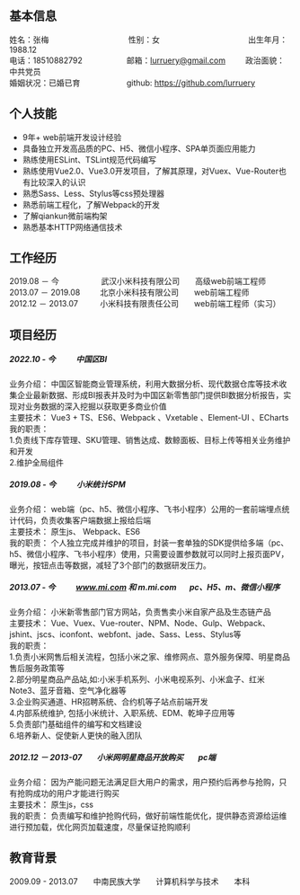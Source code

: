 ## 基本信息
姓名：张梅&nbsp;&nbsp;&nbsp;&nbsp;&nbsp;&nbsp;&nbsp;&nbsp;&nbsp;&nbsp;&nbsp;&nbsp;&nbsp;&nbsp;&nbsp;&nbsp;&nbsp;&nbsp;&nbsp;&nbsp;&nbsp;&nbsp;&nbsp;&nbsp;&nbsp;&nbsp;&nbsp;&nbsp;&nbsp;&nbsp;&nbsp;&nbsp;&nbsp;&nbsp;&nbsp;&nbsp;性别：女&nbsp;&nbsp;&nbsp;&nbsp;&nbsp;&nbsp;&nbsp;&nbsp;&nbsp;&nbsp;&nbsp;&nbsp;&nbsp;&nbsp;&nbsp;&nbsp;&nbsp;&nbsp;&nbsp;&nbsp;&nbsp;&nbsp;&nbsp;&nbsp;&nbsp;&nbsp;&nbsp;&nbsp;&nbsp;&nbsp;&nbsp;&nbsp;&nbsp;&nbsp;&nbsp;&nbsp;&nbsp;&nbsp;&nbsp;&nbsp;出生年月：1988.12<br /> 
电话：18510882792&nbsp;&nbsp;&nbsp;&nbsp;&nbsp;&nbsp; &nbsp;&nbsp;&nbsp;&nbsp;&nbsp;&nbsp;&nbsp;&nbsp;&nbsp;&nbsp;&nbsp;&nbsp;&nbsp;邮箱：lurruery@gmail.com&nbsp;&nbsp;&nbsp;&nbsp;&nbsp;&nbsp;&nbsp;&nbsp;&nbsp;政治面貌：中共党员<br />
婚姻状况：已婚已育&nbsp;&nbsp;&nbsp;&nbsp;&nbsp;&nbsp;&nbsp;&nbsp;&nbsp;&nbsp;&nbsp; &nbsp;&nbsp;&nbsp;&nbsp;&nbsp;&nbsp;&nbsp;&nbsp;
github: https://github.com/lurruery
   
## 个人技能
- 9年+ web前端开发设计经验
- 具备独立开发高品质的PC、H5、微信小程序、SPA单页面应用能力
- 熟练使用ESLint、TSLint规范代码编写
- 熟练使用Vue2.0、Vue3.0开发项目，了解其原理，对Vuex、Vue-Router也有比较深入的认识
- 熟悉Sass、Less、Stylus等css预处理器
- 熟悉前端工程化，了解Webpack的开发
- 了解qiankun微前端构架
- 熟悉基本HTTP网络通信技术

## 工作经历
2019.08 － 今&nbsp;&nbsp;&nbsp;&nbsp;&nbsp;&nbsp; &nbsp;&nbsp;&nbsp;&nbsp;&nbsp;&nbsp;&nbsp;&nbsp;&nbsp;&nbsp;&nbsp;&nbsp;武汉小米科技有限公司&nbsp;&nbsp;&nbsp;&nbsp;&nbsp;&nbsp; 高级web前端工程师  
2013.07 － 2019.08&nbsp;&nbsp;&nbsp;&nbsp;&nbsp;&nbsp;&nbsp;&nbsp;&nbsp;北京小米科技有限公司&nbsp;&nbsp;&nbsp;&nbsp;&nbsp;&nbsp;&nbsp;web前端工程师  
2012.12 － 2013.07&nbsp;&nbsp;&nbsp;&nbsp;&nbsp;&nbsp;&nbsp;&nbsp;&nbsp;&nbsp;小米科技有限责任公司&nbsp;&nbsp;&nbsp;&nbsp;&nbsp;&nbsp;&nbsp;web前端工程师（实习）   
 
## 项目经历

##### 2022.10 - 今 &nbsp;&nbsp;&nbsp;&nbsp;&nbsp;&nbsp;&nbsp;&nbsp;&nbsp; 中国区BI &nbsp;&nbsp;&nbsp;&nbsp;&nbsp;&nbsp;
业务介绍： 中国区智能商业管理系统，利用大数据分析、现代数据仓库等技术收集企业最新数据、形成BI报表并及时为中国区新零售部门提供BI数据分析报告，实现对业务数据的深入挖掘以获取更多商业价值   
主要技术： Vue3 + TS、ES6、Webpack 、Vxetable 、Element-UI 、ECharts  
我的职责： <br />
1.负责线下库存管理、SKU管理、销售达成、数鲸面板、目标上传等相关业务维护和开发<br />
2.维护全局组件


##### 2019.08 - 今 &nbsp;&nbsp;&nbsp;&nbsp;&nbsp;&nbsp;&nbsp;&nbsp;&nbsp; 小米统计SPM &nbsp;&nbsp;&nbsp;&nbsp;&nbsp;&nbsp; 
业务介绍： web端（pc、h5、微信小程序、飞书小程序）公用的一套前端埋点统计代码，负责收集客户端数据上报给后端  
主要技术： 原生js、 Webpack、ES6   
我的职责： 个人独立完成并维护的项目，封装一套单独的SDK提供给多端（pc、h5、微信小程序、飞书小程序）使用，只需要设置参数就可以同时上报页面PV，曝光，按钮点击等数据，减轻了3个部门的数据研发压力。

##### 2013.07 - 今 &nbsp;&nbsp;&nbsp;&nbsp;&nbsp;&nbsp;&nbsp;&nbsp;&nbsp; www.mi.com 和 m.mi.com&nbsp;&nbsp;&nbsp;&nbsp;&nbsp;&nbsp;  pc、H5、m、微信小程序
业务介绍： 小米新零售部门官方网站，负责售卖小米自家产品及生态链产品  
主要技术： Vue、Vuex、Vue-router、NPM、Node、Gulp、Webpack、jshint、jscs、iconfont、webfont、jade、Sass、Less、Stylus等     
我的职责：<br />
1.负责小米网售后相关流程，包括小米之家、维修网点、意外服务保障、明星商品售后服务政策等    
2.部分明星商品产品站,如:小米手机系列、小米电视系列、小米盒子、红米Note3、蓝牙音箱、空气净化器等     
3.企业购买通道、HR招聘系统、合约机等子站点前端开发    
4.内部系统维护, 包括小米统计、入职系统、EDM、乾坤子应用等  
5.负责部门基础组件的编写和文档建设  
6.培养新人、促使新人更快的融入团队


##### 2012.12 － 2013-07 &nbsp;&nbsp;&nbsp;&nbsp;&nbsp;&nbsp;  小米网明星商品开放购买 &nbsp;&nbsp;&nbsp;&nbsp;&nbsp;&nbsp;  pc端  
业务介绍： 因为产能问题无法满足巨大用户的需求，用户预约后再参与抢购，只有抢购成功的用户才能进行购买  
主要技术： 原生js，css  
我的职责： 负责编写和维护抢购代码，做好前端性能优化，提供静态资源给运维进行预加载，优化网页加载速度，尽量保证抢购顺利  


## 教育背景
2009.09 - 2013.07&nbsp;&nbsp;&nbsp;&nbsp;&nbsp;&nbsp;&nbsp;中南民族大学&nbsp;&nbsp;&nbsp;&nbsp;&nbsp;&nbsp;&nbsp;计算机科学与技术&nbsp;&nbsp;&nbsp;&nbsp;&nbsp;&nbsp;&nbsp;本科  
